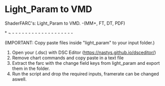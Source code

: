 # Light_Param to VMD

ShaderFARC's: Light_Param to VMD.    -(MM+, FT, DT, PDF)

° ¬ - - - - - - - - - - - - - - - - - - - 

(IMPORTANT: Copy paste files inside "light_param" to your input folder.)

1. Open your (.dsc) with DSC Editor (https://nastys.github.io/dsceditor/)
2. Remove chart commands and copy paste in a text file
3. Extract the farc with the change field keys from light_param and export them in the folder.
4. Run the script and drop the required inputs, framerate can be changed aswell.
